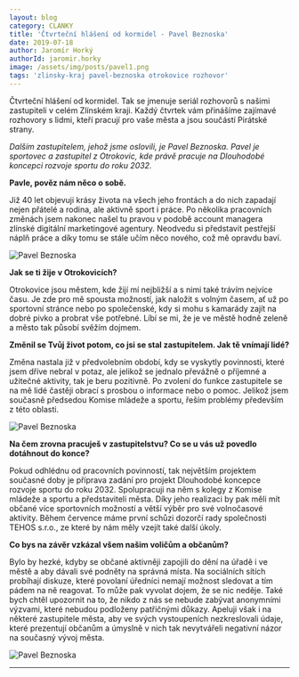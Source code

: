 ```yaml
---
layout: blog
category: CLANKY
title: 'Čtvrteční hlášení od kormidel - Pavel Beznoska'
date: 2019-07-18
author: Jaromír Horký
authorId: jaromir.horky
image: /assets/img/posts/pavel1.png   
tags: 'zlinsky-kraj pavel-beznoska otrokovice rozhovor'
---
```

Čtvrteční hlášení od kormidel. Tak se jmenuje seriál rozhovorů s našimi zastupiteli v celém Zlínském kraji. Každý čtvrtek vám přinášíme zajímavé rozhovory s lidmi, kteří pracují pro vaše města a jsou součástí Pirátské strany.

*Dalším zastupitelem, jehož jsme oslovili, je Pavel Beznoska. Pavel je sportovec a zastupitel z Otrokovic, kde právě pracuje na Dlouhodobé koncepci rozvoje sportu do roku 2032.* 

**Pavle, pověz nám něco o sobě.**

Již 40 let objevuji krásy života na všech jeho frontách a do nich zapadají nejen přátelé a rodina, ale aktivně sport i práce. Po několika pracovních změnách jsem nakonec našel tu pravou v podobě account managera zlínské digitální marketingové agentury. Neodvedu si představit pestřejší náplň práce a díky tomu se stále učím něco nového, což mě opravdu baví.

![Pavel Beznoska](https://zlinsky.pirati.cz/assets/img/posts/pavel2.jpg)

**Jak se ti žije v Otrokovicích?**

Otrokovice jsou městem, kde žijí mí nejbližší a s nimi také trávím nejvíce času. Je zde pro mě spousta možností, jak naložit s volným časem, ať už po sportovní stránce nebo po společenské, kdy si mohu s kamarády zajít na dobré pivko a probrat vše potřebné. Líbí se mi, že je ve městě hodně zeleně a město tak působí svěžím dojmem.

**Změnil se Tvůj život potom, co jsi se stal zastupitelem. Jak tě vnímají lidé?**

Změna nastala již v předvolebním období, kdy se vyskytly povinnosti, které jsem dříve nebral v potaz, ale jelikož se jednalo převážně o příjemné a užitečné aktivity, tak je beru pozitivně. Po zvolení do funkce zastupitele se na mě lidé častěji obrací s prosbou o informace nebo o pomoc. Jelikož jsem současně předsedou Komise mládeže a sportu, řeším problémy především z této oblasti.

![Pavel Beznoska](https://zlinsky.pirati.cz/assets/img/posts/pavel3.jpg)

**Na čem zrovna pracuješ v zastupitelstvu? Co se u vás už povedlo dotáhnout do konce?**

Pokud odhlédnu od pracovních povinností, tak největším projektem současné doby je příprava zadání pro projekt Dlouhodobé koncepce rozvoje sportu do roku 2032. Spolupracuji na něm s kolegy z Komise mládeže a sportu a představiteli města. Díky jeho realizaci by pak měli mít občané více sportovních možností a větší výběr pro své volnočasové aktivity. Během července máme první schůzi dozorčí rady společnosti TEHOS s.r.o., ze které by nám měly vzejít také další úkoly.

**Co bys na závěr vzkázal všem našim voličům a občanům?**

Bylo by hezké, kdyby se občané aktivněji zapojili do dění na úřadě i ve městě a aby dávali své podněty na správná místa. Na sociálních sítích probíhají diskuze, které povolaní úředníci nemají možnost sledovat a tím pádem na ně reagovat. To může pak vyvolat dojem, že se nic neděje. Také bych chtěl upozornit na to, že nikdo z nás se nebude zabývat anonymními výzvami, které nebudou podloženy patřičnými důkazy. Apeluji však i na některé zastupitele města, aby ve svých vystoupeních nezkreslovali údaje, které prezentují občanům a úmyslně v nich tak nevytvářeli negativní názor na současný vývoj města.

![Pavel Beznoska](https://zlinsky.pirati.cz/assets/img/posts/pavel4.jpg)

---
